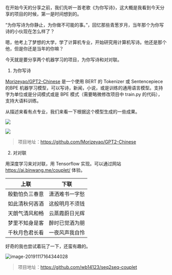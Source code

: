 在开始今天的分享之前，我们先听一首老歌《为你写诗》，这大概是我看到今天分享的项目的时候，第一是时间想到的。



“为你写诗为你静止，为你做不可能的事。”，回忆那些青葱岁月，当年那个为你写诗的小伙现在怎么样了？

嗯，他考上了梦想的大学，学了计算机专业，开始研究用计算机写诗。他还是那个他，但是你还是当年的你嘛？

今天就是要分享两个机器学习的项目，为你写诗和对对联。

1. 为你写诗

[Morizeyao/GPT2-Chinese](https://github.com/Morizeyao/GPT2-Chinese) 是一个使用 BERT 的 Tokenizer 或 Sentencepiece 的BPE 机器学习模型，可以写诗，新闻，小说，或是训练的通用语言模型。支持字为单位或是分词模式或是 BPE 模式（需要略微修改项目中 train.py 的代码），支持大语料训练。

从描述来看有点专业，我们来看一下根据这个模型生成的一些成果。

![](https://raw.githubusercontent.com/Morizeyao/GPT2-Chinese/master/sample/poem_1.png)



![](https://raw.githubusercontent.com/Morizeyao/GPT2-Chinese/master/sample/金庸_倚天屠龍記.jpg)

> 项目地址：https://github.com/Morizeyao/GPT2-Chinese



2. 对对联

用深度学习来对对联，用 Tensorflow 实现。可以通过网站 https://ai.binwang.me/couplet/ 体验。

| 上联           | 下联           |
| -------------- | -------------- |
| 殷勤怕负三春意 | 潇洒难书一字愁 |
| 如此清秋何吝酒 | 这般明月不须钱 |
| 天朗气清风和畅 | 云蒸霞蔚日光辉 |
| 梦里不知身是客 | 醉时已觉酒为朋 |
| 千秋月色君长看 | 一夜风声我自怜 |

好奇的我也尝试着玩了一下，还蛮有趣的。

![image-20191117164344028](https://7465-test-3c9b5e-1258459492.tcb.qcloud.la/GitHub%E7%B2%BE%E9%80%89/duiduilian.png)

> 项目地址：https://github.com/wb14123/seq2seq-couplet